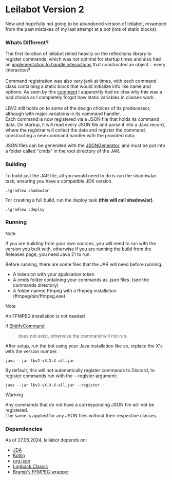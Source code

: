 # Leilabot Version 2

New and hopefully not going to be abandoned version
of leilabot, revamped from the past mistakes of my last
attempt at a bot (lots of static blocks).

### Whats Different?
The first iteration of leilabot relied heavily on the reflections
library to register commands, which was not optimal for startup times
and also had
an [implementation to handle interactions](https://github.com/srthMD/leilabot/blob/3cab69958fbe74c88368232542da282f4cb1b610/src/main/java/ro/srth/leila/command/CmdMan.java#L90)
that constructed an object... every interaction? 
<br>
<br>
Command registration was also very jank at times, with each command class
containing a static block that would initialize info like name and options.
As seen by this [comment](https://github.com/srthMD/leilabot/blob/3cab69958fbe74c88368232542da282f4cb1b610/src/main/java/ro/srth/leila/command/CmdMan.java#L71)
I apparently had no idea why this was a bad choice as I completely forgot how
static variables in classes work.
<br>
<br>
LBV2 still holds on to some of the design choices of its predecessor, although
with major variations in its command handler. 
<br>
Each command is now registered via
a JSON file that holds its command data. 
On startup, it will read every JSON file
and parse it into a Java record, where the registrar will collect the data and
register the command, constructing a new command handler with the provided data.

JSON files can be generated with the [JSONGenerator](https://github.com/srthMD/lbv2/blob/master/src/main/java/ro/srth/lbv2/JSONGenerator.java),
and must be put into a folder called "cmds" in the root directory of the JAR.

### Building

To build just the JAR file, all you would need to do is run the shadowJar task,
ensuring you have a compatible JDK version.

```console
.\gradlew shadowJar
```

For creating a full build, run the deploy task **(this will call shadowJar)**.

```console
.\gradlew :deploy
```

### Running

> [!NOTE]
> If you are building from your own sources, you will need to run with the version you
> built with, otherwise if you are running the build from the Releases page, you need Java 21
> to run.

Before running, there are some files that the JAR will need before running.

* A token.txt with your application token
* A cmds folder containing your commands as .json files. (see the commands directory)
* A folder named ffmpeg with a ffmpeg installation (ffmpeg/bin/ffmpeg.exe)

> [!NOTE]
> An FFMPEG installation is not needed
>
if [ShitifyCommand](https://github.com/srthMD/lbv2/blob/master/src/main/kotlin/ro/srth/lbv2/command/slash/ShitifyCommand.kt)
> does not exist, otherwise the command will not run.

After setup, run the bot using your Java installation like so, replace the X's with
the version number.

```console
java --jar lbv2-vX.X.X-all.jar
```

By default, this will not automatically register commands to Discord, to register commands run with
the --register argument:

```console
java --jar lbv2-vX.X.X-all.jar --register
```

> [!WARNING]
> Any commands that do not have a corresponding JSON file will not be registered.
> <br>
> The same is applied for any JSON files without their respective classes.

### Dependencies

As of 27.05.2024, leilabot depends on:
* [JDA](https://github.com/discord-jda/JDA)
* [Kotlin](https://kotlinlang.org/)
* [org.json](https://mvnrepository.com/artifact/org.json/json)
* [Logback Classic](https://github.com/qos-ch/logback)
* [Bramp's FFMPEG wrapper](https://github.com/bramp/ffmpeg-cli-wrapper)

